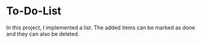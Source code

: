 # To-Do-List
In this project, I implemented a list. The added items can be marked as done and they can also be deleted.
